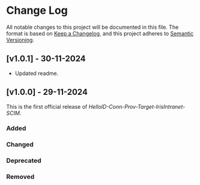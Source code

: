 # Change Log

All notable changes to this project will be documented in this file. The format is based on [Keep a Changelog](https://keepachangelog.com), and this project adheres to [Semantic Versioning](https://semver.org).

## [v1.0.1] - 30-11-2024

- Updated readme.

## [v1.0.0] - 29-11-2024

This is the first official release of _HelloID-Conn-Prov-Target-IrisIntranet-SCIM_.

### Added

### Changed

### Deprecated

### Removed
